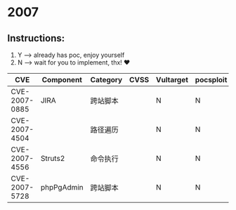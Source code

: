 # 2007

## Instructions:

1. Y --> already has poc, enjoy yourself
2. N --> wait for you to implement, thx! :heart:

| CVE | Component | Category | CVSS | Vultarget | pocsploit | Nuclei | Xray | pocsuite3 | goby | others |
|-----|-----------|----------|------|-----------|-----------|--------|------|-----------|------|--------|
| CVE-2007-0885 | JIRA | 跨站脚本 |  | N | N | [Y](CVE-2007-0885/poc/nuclei/) | N | N | N | [Y](CVE-2007-0885/poc/others/) |
| CVE-2007-4504 |  | 路径遍历 |  | N | N | [Y](CVE-2007-4504/poc/nuclei/) | N | N | N | [Y](CVE-2007-4504/poc/others/) |
| CVE-2007-4556 | Struts2 | 命令执行 |  | N | N | [Y](CVE-2007-4556/poc/nuclei/) | N | N | N | N |
| CVE-2007-5728 | phpPgAdmin | 跨站脚本 |  | N | N | [Y](CVE-2007-5728/poc/nuclei/) | N | N | N | [Y](CVE-2007-5728/poc/others/) |
